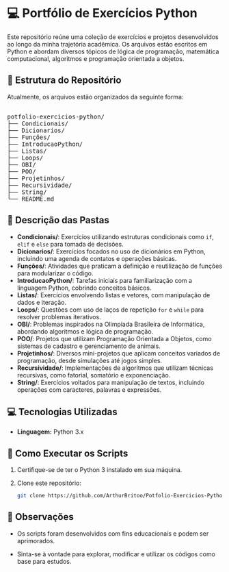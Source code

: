 # 💻 Portfólio de Exercícios Python

Este repositório reúne uma coleção de exercícios e projetos desenvolvidos ao longo da minha trajetória acadêmica. Os arquivos estão escritos em Python e abordam diversos tópicos de lógica de programação, matemática computacional, algoritmos e programação orientada a objetos.

## 📁 Estrutura do Repositório

Atualmente, os arquivos estão organizados da seguinte forma:

<pre lang="markdown"> 
potfolio-exercicios-python/
├── Condicionais/
├── Dicionarios/
├── Funções/
├── IntroducaoPython/
├── Listas/
├── Loops/
├── OBI/
├── POO/
├── Projetinhos/
├── Recursividade/
├── String/
└── README.md </pre>

## 🧾 Descrição das Pastas

- **Condicionais/**: Exercícios utilizando estruturas condicionais como `if`, `elif` e `else` para tomada de decisões.
- **Dicionarios/**: Exercícios focados no uso de dicionários em Python, incluindo uma agenda de contatos e operações básicas.
- **Funções/**: Atividades que praticam a definição e reutilização de funções para modularizar o código.
- **IntroducaoPython/**: Tarefas iniciais para familiarização com a linguagem Python, cobrindo conceitos básicos.
- **Listas/**: Exercícios envolvendo listas e vetores, com manipulação de dados e iteração.
- **Loops/**: Questões com uso de laços de repetição `for` e `while` para resolver problemas iterativos.
- **OBI/**: Problemas inspirados na Olimpíada Brasileira de Informática, abordando algoritmos e lógica de programação.
- **POO/**: Projetos que utilizam Programação Orientada a Objetos, como sistemas de cadastro e gerenciamento de animais.
- **Projetinhos/**: Diversos mini-projetos que aplicam conceitos variados de programação, desde simulações até jogos simples.
- **Recursividade/**: Implementações de algoritmos que utilizam técnicas recursivas, como fatorial, somatório e exponenciação.
- **String/**: Exercícios voltados para manipulação de textos, incluindo operações com caracteres, palavras e expressões.


## 💻 Tecnologias Utilizadas

- **Linguagem:** Python 3.x

## 🚀 Como Executar os Scripts

1. Certifique-se de ter o Python 3 instalado em sua máquina.  
2. Clone este repositório:

   ```bash
   git clone https://github.com/ArthurBritoo/Potfolio-Exercicios-Python.git

## 📌 Observações
- Os scripts foram desenvolvidos com fins educacionais e podem ser aprimorados.

- Sinta-se à vontade para explorar, modificar e utilizar os códigos como base para estudos.
